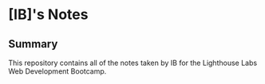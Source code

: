 # [IB]'s Notes
## Summary 

This repository contains all of the notes taken by IB for the Lighthouse Labs Web Development Bootcamp.